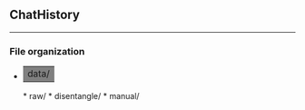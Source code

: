 ## ChatHistory
---
### File organization
* <table><tr><td bgcolor=gray> data/</td></tr></table>
  * raw/
  * disentangle/
  * manual/
